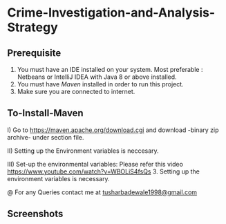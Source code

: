 # Crime-Investigation-and-Analysis-Strategy
## Prerequisite
1. You must have an IDE installed on your system. Most preferable : Netbeans or IntelliJ IDEA with Java 8 or above installed.
2. You must have *Maven* installed in order to run this project.
3. Make sure you are connected to internet.
## To-Install-Maven
  I) Go to https://maven.apache.org/download.cgi and download -binary zip archive- under section file.
  
  II) Setting up the Environment variables is neccesary.
  
  III) Set-up the environmental variables: Please refer this video https://www.youtube.com/watch?v=WBOLiS4fsQs
3. Setting up the environment variables is necessary.

@ For any Queries contact me at tusharbadewale1998@gmail.com

## Screenshots
